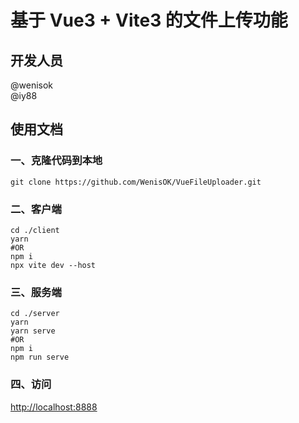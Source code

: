 # 基于 Vue3 + Vite3 的文件上传功能

## 开发人员

@wenisok  
@iy88

## 使用文档

### 一、克隆代码到本地

```shell
git clone https://github.com/WenisOK/VueFileUploader.git
```

### 二、客户端

```shell
cd ./client
yarn
#OR
npm i
npx vite dev --host
```

### 三、服务端

```shell
cd ./server
yarn
yarn serve
#OR
npm i
npm run serve
```

### 四、访问

[http://localhost:8888](http://localhost:8888)
